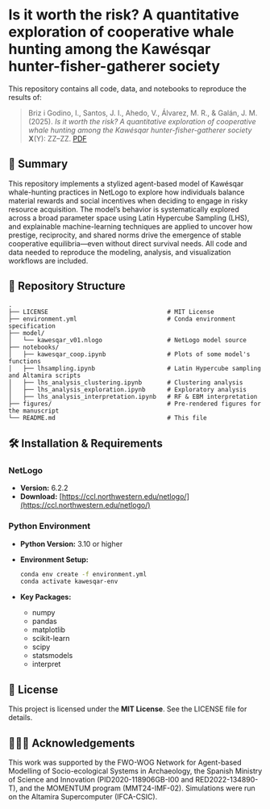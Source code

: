 # Is it worth the risk? A quantitative exploration of cooperative whale hunting among the Kawésqar hunter-fisher-gatherer society

This repository contains all code, data, and notebooks to reproduce the results of:

> Briz i Godino, I., Santos, J. I., Ahedo, V., Álvarez, M. R., & Galán, J. M. (2025).
> *Is it worth the risk? A quantitative exploration of cooperative whale hunting among the Kawésqar hunter-fisher-gatherer society*
> **X**(Y): ZZ–ZZ. [PDF](https://…)


## 🧠 Summary

This repository implements a stylized agent-based model of Kawésqar whale-hunting practices in NetLogo to explore how individuals balance material rewards and social incentives when deciding to engage in risky resource acquisition. The model’s behavior is systematically explored across a broad parameter space using Latin Hypercube Sampling (LHS), and explainable machine-learning techniques are applied to uncover how prestige, reciprocity, and shared norms drive the emergence of stable cooperative equilibria—even without direct survival needs. All code and data needed to reproduce the modeling, analysis, and visualization workflows are included.

## 📁 Repository Structure

```
.
├── LICENSE                                 # MIT License
├── environment.yml                         # Conda environment specification
├── model/
│   └── kawesqar_v01.nlogo                  # NetLogo model source
├── notebooks/
│   ├── kawesqar_coop.ipynb                 # Plots of some model's functions
│   ├── lhsampling.ipynb                    # Latin Hypercube sampling and Altamira scripts
│   ├── lhs_analysis_clustering.ipynb       # Clustering analysis
│   ├── lhs_analysis_exploration.ipynb      # Exploratory analysis
│   ├── lhs_analysis_interpretation.ipynb   # RF & EBM interpretation
├── figures/                                # Pre-rendered figures for the manuscript
└── README.md                               # This file
```

## 🛠 Installation & Requirements

### NetLogo

* **Version:** 6.2.2
* **Download:** [https://ccl.northwestern.edu/netlogo/](https://ccl.northwestern.edu/netlogo/)

### Python Environment

* **Python Version:** 3.10 or higher
* **Environment Setup:**

  ```bash
  conda env create -f environment.yml
  conda activate kawesqar-env
  ```
* **Key Packages:**

  * numpy
  * pandas
  * matplotlib
  * scikit-learn
  * scipy
  * statsmodels
  * interpret


## 📝 License

This project is licensed under the **MIT License**. See the LICENSE file for details.


## 🧑‍🤝‍🧑 Acknowledgements

This work was supported by the FWO-WOG Network for Agent-based Modelling of Socio-ecological Systems in Archaeology, the Spanish Ministry of Science and Innovation (PID2020-118906GB-I00 and RED2022-134890-T), and the MOMENTUM program (MMT24-IMF-02). Simulations were run on the Altamira Supercomputer (IFCA-CSIC).
